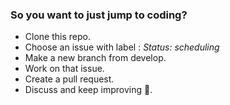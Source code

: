 ### So you want to just jump to coding?

* Clone this repo.
* Choose an issue with label : _Status: scheduling_
* Make a new branch from develop.
* Work on that issue.
* Create a pull request.
* Discuss and keep improving 🥰.
